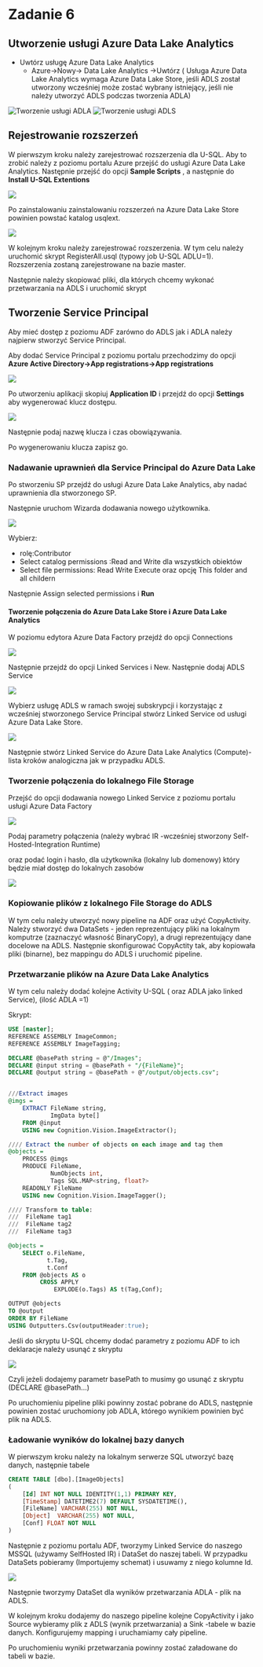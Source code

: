 # Zadanie 6

## Utworzenie usługi Azure Data Lake Analytics

- Uwtórz usługę Azure Data Lake Analytics 
  - Azure->Nowy-> Data Lake Analytics ->Uwtórz ( Usługa Azure Data Lake Analytics wymaga Azure Data Lake Store, jeśli ADLS został utworzony wcześniej może zostać wybrany istniejący, jeśli nie należy utworzyć ADLS podczas tworzenia ADLA)

![Tworzenie usługi ADLA](../Imgs/CreateADLA.png)
![Tworzenie usługi ADLS](../Imgs/CreateADLS.png)

## Rejestrowanie rozszerzeń
W pierwszym kroku należy zarejestrować rozszerzenia dla U-SQL. Aby to zrobić należy z poziomu portalu Azure przejść do usługi Azure Data Lake Analytics. Następnie przejść do opcji **Sample Scripts** , a następnie do **Install U-SQL Extentions**

![](../Imgs/ADLAInstallUSQLExt.png)

Po zainstalowaniu zainstalowaniu rozszerzeń na Azure Data Lake Store powinien powstać katalog usqlext.

![](../Imgs/ADLSInstallUSQLExt.png)

W kolejnym kroku należy zarejestrować rozszerzenia. W tym celu należy uruchomić skrypt RegisterAll.usql (typowy job U-SQL ADLU=1). Rozszerzenia zostaną zarejestrowane na bazie master.

Następnie należy skopiować pliki, dla których chcemy wykonać przetwarzania na ADLS i uruchomić skrypt


## Tworzenie Service Principal

Aby mieć dostęp z poziomu ADF zarówno do ADLS jak i ADLA należy najpierw stworzyć Service Principal.

Aby dodać Service Principal z poziomu portalu przechodzimy do opcji **Azure Active Directory->App registrations->App registrations**

 

  ![](../Imgs/CreateNewSP.png)

Po utworzeniu aplikacji skopiuj **Application ID** i przejdź do opcji **Settings** aby wygenerować klucz dostępu.

![](../Imgs/SPKeys.png)

Następnie podaj nazwę klucza i czas obowiązywania. 

Po wygenerowaniu klucza zapisz go.

### Nadawanie uprawnień dla Service Principal do Azure Data Lake

Po stworzeniu SP przejdź do usługi Azure Data Lake Analytics, aby nadać uprawnienia dla stworzonego SP.

Następnie uruchom Wizarda dodawania nowego użytkownika.

![](../Imgs/ADLAUserWizard1.png)

Wybierz:

-  rolę:Contributor 
- Select catalog permissions :Read and Write dla wszystkich obiektów
- Select file permissions: Read Write Execute oraz opcję This folder and all childern

Następnie Assign selected permissions i **Run**



#### Tworzenie połączenia do Azure Data Lake Store i Azure Data Lake Analytics

W poziomu edytora Azure Data Factory przejdź do opcji Connections

![](../Imgs/ADFConnections.png)

Następnie przejdź do opcji Linked Services i New. Następnie dodaj ADLS Service



![](../Imgs/ADFCreateADLSService.png)

Wybierz usługę ADLS w ramach swojej subskrypcji i korzystając z wcześniej stworzonego Service Principal stwórz Linked Service od usługi Azure Data Lake Store.

![](../Imgs/ADFCreateADLSServiceDetails.png)

Następnie stwórz Linked Service do Azure Data Lake Analytics (Compute)- lista kroków analogiczna jak w przypadku ADLS.

### Tworzenie połączenia do lokalnego File Storage

Przejść do opcji dodawania nowego Linked Service z poziomu portalu usługi Azure Data Factory

![](../Imgs/ADF-LS-LocalFileSystem.png)

Podaj parametry połączenia (należy wybrać IR -wcześniej stworzony Self-Hosted-Integration Runtime)

oraz podać login i hasło, dla użytkownika (lokalny lub domenowy) który będzie miał dostęp do lokalnych zasobów

![](../Imgs/ADF-LS-LocalFileSystemConnection.png)

### Kopiowanie plików z lokalnego File Storage do ADLS

W tym celu należy utworzyć nowy pipeline na ADF oraz użyć CopyActivity. Należy stworzyć dwa DataSets - jeden reprezentujący pliki na lokalnym komputrze (zaznaczyć własność BinaryCopy), a drugi reprezentujący dane docelowe na ADLS. Następnie skonfigurować CopyActity tak, aby kopiowała pliki (binarne), bez mappingu do ADLS i uruchomić pipeline.

### Przetwarzanie plików na Azure Data Lake Analytics

W tym celu należy dodać kolejne Activity U-SQL ( oraz ADLA jako linked Service), (ilość ADLA =1)

Skrypt:

```sql
USE [master];
REFERENCE ASSEMBLY ImageCommon;
REFERENCE ASSEMBLY ImageTagging;

DECLARE @basePath string = @"/Images";
DECLARE @input string = @basePath + "/{FileName}";
DECLARE @output string = @basePath + @"/output/objects.csv";


///Extract images
@imgs =
    EXTRACT FileName string,
            ImgData byte[]
    FROM @input
    USING new Cognition.Vision.ImageExtractor();

//// Extract the number of objects on each image and tag them 
@objects =
    PROCESS @imgs 
    PRODUCE FileName,
            NumObjects int,
            Tags SQL.MAP<string, float?>
    READONLY FileName
    USING new Cognition.Vision.ImageTagger();

//// Transform to table:
///  FileName tag1
///  FileName tag2
///  FileName tag3

@objects =
    SELECT o.FileName,
           t.Tag,
           t.Conf
    FROM @objects AS o
         CROSS APPLY
             EXPLODE(o.Tags) AS t(Tag,Conf);

OUTPUT @objects
TO @output
ORDER BY FileName
USING Outputters.Csv(outputHeader:true);

```

Jeśli do skryptu U-SQL chcemy dodać parametry z poziomu ADF to  ich deklaracje należy usunąć z skryptu

![](../Imgs/U-SQLParams.png) 

Czyli jeżeli dodajemy parametr basePath to musimy go usunąć z skryptu (DECLARE @basePath...)

Po uruchomieniu pipeline pliki powinny zostać pobrane do ADLS, następnie powinien zostać uruchomiony job ADLA, którego wynikiem powinien być plik na ADLS.

### Ładowanie wyników do lokalnej bazy danych

W pierwszym kroku należy na lokalnym serwerze SQL utworzyć bazę danych, następnie tabele

```sql
CREATE TABLE [dbo].[ImageObjects]
(
	[Id] INT NOT NULL IDENTITY(1,1) PRIMARY KEY,
	[TimeStamp] DATETIME2(7) DEFAULT SYSDATETIME(),
	[FileName] VARCHAR(255) NOT NULL,
	[Object]  VARCHAR(255) NOT NULL,
	[Conf] FLOAT NOT NULL
)
```

Następnie z poziomu portalu ADF, tworzymy Linked Service do naszego MSSQL (używamy SelfHosted IR) i DataSet do naszej tabeli. W przypadku DataSets pobieramy (Importujemy schemat) i usuwamy z niego kolumne Id.

![](../Imgs/SQLDataSetSchema.png)

Następnie tworzymy DataSet dla wyników przetwarzania ADLA - plik na ADLS.

W kolejnym kroku dodajemy do naszego pipeline kolejne CopyActivity i jako Source wybieramy plik z ADLS (wynik przetwarzania) a Sink -tabele w bazie danych. Konfigurujemy mapping i uruchamiamy cały pipeline.

Po uruchomieniu wyniki przetwarzania powinny zostać załadowane do tabeli w bazie.
